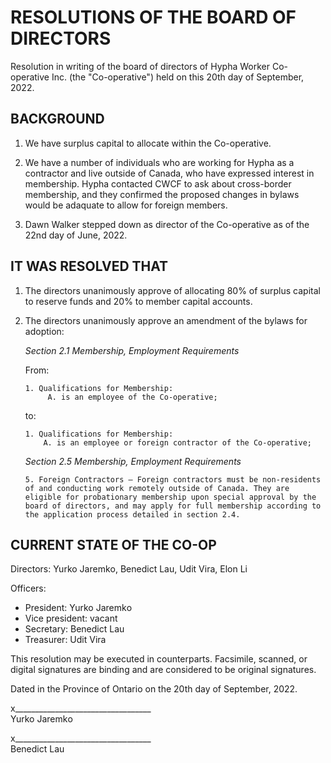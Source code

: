 # RESOLUTIONS OF THE BOARD OF DIRECTORS
Resolution in writing of the board of directors of Hypha Worker Co-operative Inc. (the "Co-operative") held on this 20th day of September, 2022.

## BACKGROUND
1. We have surplus capital to allocate within the Co-operative.

2. We have a number of individuals who are working for Hypha as a contractor and live outside of Canada, who have expressed interest in membership. Hypha contacted CWCF to ask about cross-border membership, and they confirmed the proposed changes in bylaws would be adaquate to allow for foreign members.

3. Dawn Walker stepped down as director of the Co-operative as of the 22nd day of June, 2022.

## IT WAS RESOLVED THAT
1. The directors unanimously approve of allocating 80% of surplus capital to reserve funds and 20% to member capital accounts.

2. The directors unanimously approve an amendment of the bylaws for adoption:

    _Section 2.1 Membership, Employment Requirements_

    From:
    ```
    1. Qualifications for Membership:
         A. is an employee of the Co-operative;
    ```
    to:
    ```
    1. Qualifications for Membership:
        A. is an employee or foreign contractor of the Co-operative;
    ```

    _Section 2.5 Membership, Employment Requirements_
    ```
    5. Foreign Contractors – Foreign contractors must be non-residents of and conducting work remotely outside of Canada. They are eligible for probationary membership upon special approval by the board of directors, and may apply for full membership according to the application process detailed in section 2.4.
    ```

## CURRENT STATE OF THE CO-OP
Directors: Yurko Jaremkο, Benedict Lau, Udit Vira, Elon Li

Officers:
* President: Yurko Jaremkο
* Vice president: vacant
* Secretary: Benedict Lau
* Treasurer: Udit Vira

This resolution may be executed in counterparts. Facsimile, scanned, or digital signatures are binding and are considered to be original signatures.

Dated in the Province of Ontario on the 20th day of September, 2022.



x__________________________________  
Yurko Jaremkο

x__________________________________  
Benedict Lau
